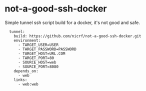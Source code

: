 # not-a-good-ssh-docker

Simple tunnel ssh script build for a docker, it's not good and safe.

```dockercompose
  tunnel:
    build: https://github.com/nicrf/not-a-good-ssh-docker.git
    environment:
      - TARGET_USER=USER
      - TARGET_PASSWORD=PASSWORD
      - TARGET_HOST=URL.COM
      - TARGET_PORT=80
      - SOURCE_HOST=web
      - SOURCE_PORT=8080     
    depends_on: 
      - web
    links:
      - web:web
```
